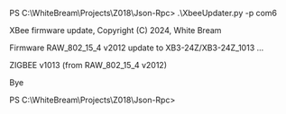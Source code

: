 PS C:\WhiteBream\Projects\Z018\Json-Rpc> .\XbeeUpdater.py -p com6

XBee firmware update, Copyright (C) 2024, White Bream

Firmware RAW_802_15_4 v2012 update to XB3-24Z/XB3-24Z_1013 ...

ZIGBEE v1013 (from RAW_802_15_4 v2012)

Bye

PS C:\WhiteBream\Projects\Z018\Json-Rpc>
